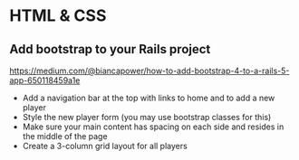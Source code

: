 # HTML & CSS

## Add bootstrap to your Rails project

https://medium.com/@biancapower/how-to-add-bootstrap-4-to-a-rails-5-app-650118459a1e

- Add a navigation bar at the top with links to home and to add a new player
- Style the new player form (you may use bootstrap classes for this)
- Make sure your main content has spacing on each side and resides in the middle of the page
- Create a 3-column grid layout for all players

